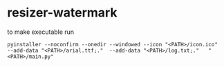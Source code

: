 # resizer-watermark

to make executable run

`pyinstaller
  --noconfirm
  --onedir
  --windowed
  --icon "<PATH>/icon.ico" 
  --add-data "<PATH>/arial.ttf;." 
  --add-data "<PATH>/log.txt;."  
"<PATH>/main.py" `

